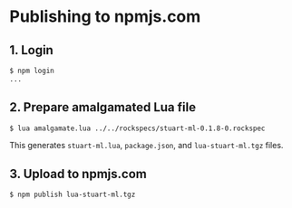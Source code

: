 # Publishing to npmjs.com

## 1. Login

```sh
$ npm login
...
```

## 2. Prepare amalgamated Lua file

```sh
$ lua amalgamate.lua ../../rockspecs/stuart-ml-0.1.8-0.rockspec
```

This generates `stuart-ml.lua`, `package.json`, and `lua-stuart-ml.tgz` files.

## 3. Upload to npmjs.com

```sh
$ npm publish lua-stuart-ml.tgz
```
